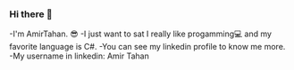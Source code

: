 ### Hi there 👋
-I'm AmirTahan. 😎
-I just want to sat I really like progamming💻 and my favorite language is C#.
-You can see my linkedin profile to know me more.
-My username in linkedin: Amir Tahan
